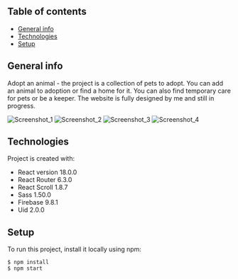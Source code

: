 ## Table of contents

- [General info](#general-info)
- [Technologies](#technologies)
- [Setup](#setup)

## General info

Adopt an animal - the project is a collection of pets to adopt. You can add an animal to adoption or find a home for it. You can also find temporary care for pets or be a keeper. The website is fully designed by me and still in progress.

![Screenshot_1](/src/assets/web_screenshot_1.pngassets/web_screenshot_1.png)
![Screenshot_2](./src/assets/web_screenshot_1.pngassets/web_screenshot_2.png)
![Screenshot_3](./src/assets/web_screenshot_1.pngassets/web_screenshot_3.png)
![Screenshot_4](./src/assets/web_screenshot_1.pngassets/web_screenshot_4.png)

## Technologies

Project is created with:

- React version 18.0.0
- React Router 6.3.0
- React Scroll 1.8.7
- Sass 1.50.0
- Firebase 9.8.1
- Uid 2.0.0

## Setup

To run this project, install it locally using npm:

```
$ npm install
$ npm start
```
